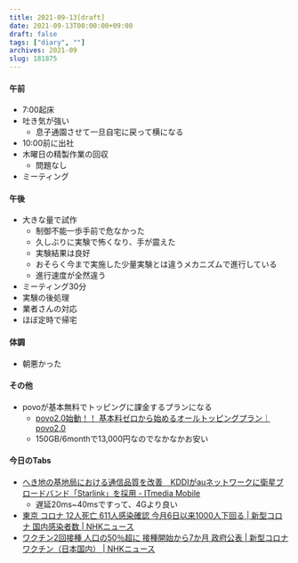 ```yaml
---
title: 2021-09-13[draft]
date: 2021-09-13T00:00:00+09:00
draft: false
tags: ["diary", ""]
archives: 2021-09
slug: 181875
---
```

#### 午前
- 7:00起床
- 吐き気が強い
  - 息子通園させて一旦自宅に戻って横になる
- 10:00前に出社
- 木曜日の精製作業の回収
  - 問題なし
- ミーティング
#### 午後
- 大きな量で試作
  - 制御不能一歩手前で危なかった
  - 久しぶりに実験で怖くなり、手が震えた
  - 実験結果は良好
  - おそらく今まで実施した少量実験とは違うメカニズムで進行している
  - 進行速度が全然違う
- ミーティング30分
- 実験の後処理
- 業者さんの対応
- ほぼ定時で帰宅
#### 体調
- 朝悪かった
#### その他
- povoが基本無料でトッピングに課金するプランになる
  - [povo2.0始動！！ 基本料ゼロから始めるオールトッピングプラン｜povo2.0](https://povo.k-digitallife.com/teaser_top/)
  - 150GB/6monthで13,000円なのでなかなかお安い
#### 今日のTabs
- [へき地の基地局における通信品質を改善　KDDIがauネットワークに衛星ブロードバンド「Starlink」を採用 - ITmedia Mobile](https://www.itmedia.co.jp/mobile/articles/2109/13/news093.html)
  - 遅延20ms~40msですって、4Gより良い
- [東京 コロナ 12人死亡 611人感染確認 今月6日以来1000人下回る | 新型コロナ 国内感染者数 | NHKニュース](https://www3.nhk.or.jp/news/html/20210913/k10013257111000.html)
- [ワクチン2回接種 人口の50％超に 接種開始から7か月 政府公表 | 新型コロナ ワクチン（日本国内） | NHKニュース](https://www3.nhk.or.jp/news/html/20210913/k10013257151000.html)
